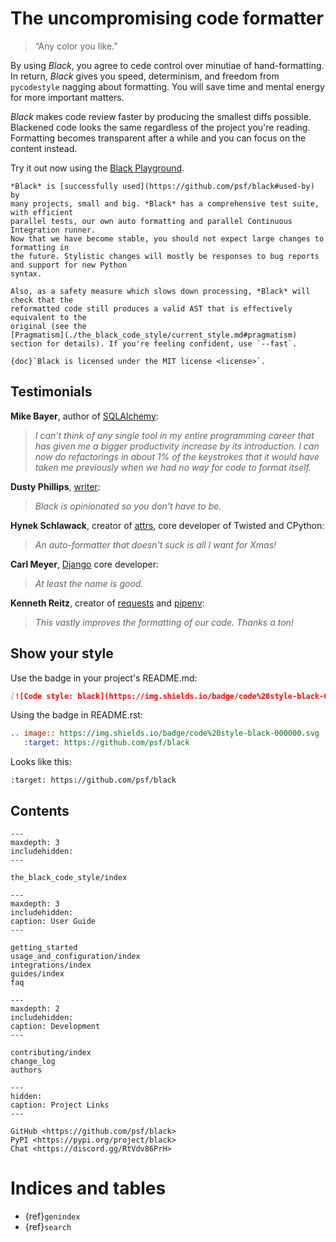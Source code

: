 <!-- 
black documentation master file, created by 
sphinx-quickstart on Fri Mar 23 10:53:30 2018. 
--> 
 
# The uncompromising code formatter 
 
> “Any color you like.” 
 
By using _Black_, you agree to cede control over minutiae of hand-formatting. In return, 
_Black_ gives you speed, determinism, and freedom from `pycodestyle` nagging about 
formatting. You will save time and mental energy for more important matters. 
 
_Black_ makes code review faster by producing the smallest diffs possible. Blackened 
code looks the same regardless of the project you're reading. Formatting becomes 
transparent after a while and you can focus on the content instead. 
 
Try it out now using the [Black Playground](https://black.vercel.app). 
 
```{admonition} Note - Black is now stable! 
*Black* is [successfully used](https://github.com/psf/black#used-by) by 
many projects, small and big. *Black* has a comprehensive test suite, with efficient 
parallel tests, our own auto formatting and parallel Continuous Integration runner. 
Now that we have become stable, you should not expect large changes to formatting in 
the future. Stylistic changes will mostly be responses to bug reports and support for new Python 
syntax. 
 
Also, as a safety measure which slows down processing, *Black* will check that the 
reformatted code still produces a valid AST that is effectively equivalent to the 
original (see the 
[Pragmatism](./the_black_code_style/current_style.md#pragmatism) 
section for details). If you're feeling confident, use `--fast`. 
``` 
 
```{note} 
{doc}`Black is licensed under the MIT license <license>`. 
``` 
 
## Testimonials 
 
**Mike Bayer**, author of [SQLAlchemy](https://www.sqlalchemy.org/): 
 
> _I can't think of any single tool in my entire programming career that has given me a 
> bigger productivity increase by its introduction. I can now do refactorings in about 
> 1% of the keystrokes that it would have taken me previously when we had no way for 
> code to format itself._ 
 
**Dusty Phillips**, 
[writer](https://smile.amazon.com/s/ref=nb_sb_noss?url=search-alias%3Daps&field-keywords=dusty+phillips): 
 
> _Black is opinionated so you don't have to be._ 
 
**Hynek Schlawack**, creator of [attrs](https://www.attrs.org/), core developer of 
Twisted and CPython: 
 
> _An auto-formatter that doesn't suck is all I want for Xmas!_ 
 
**Carl Meyer**, [Django](https://www.djangoproject.com/) core developer: 
 
> _At least the name is good._ 
 
**Kenneth Reitz**, creator of [requests](http://python-requests.org/) and 
[pipenv](https://docs.pipenv.org/): 
 
> _This vastly improves the formatting of our code. Thanks a ton!_ 
 
## Show your style 
 
Use the badge in your project's README.md: 
 
```md 
[![Code style: black](https://img.shields.io/badge/code%20style-black-000000.svg)](https://github.com/psf/black) 
``` 
 
Using the badge in README.rst: 
 
```rst 
.. image:: https://img.shields.io/badge/code%20style-black-000000.svg 
   :target: https://github.com/psf/black 
``` 
 
Looks like this: 
 
```{image} https://img.shields.io/badge/code%20style-black-000000.svg 
:target: https://github.com/psf/black 
``` 
 
## Contents 
 
```{toctree} 
--- 
maxdepth: 3 
includehidden: 
--- 
 
the_black_code_style/index 
``` 
 
```{toctree} 
--- 
maxdepth: 3 
includehidden: 
caption: User Guide 
--- 
 
getting_started 
usage_and_configuration/index 
integrations/index 
guides/index 
faq 
``` 
 
```{toctree} 
--- 
maxdepth: 2 
includehidden: 
caption: Development 
--- 
 
contributing/index 
change_log 
authors 
``` 
 
```{toctree} 
--- 
hidden: 
caption: Project Links 
--- 
 
GitHub <https://github.com/psf/black> 
PyPI <https://pypi.org/project/black> 
Chat <https://discord.gg/RtVdv86PrH> 
``` 
 
# Indices and tables 
 
- {ref}`genindex` 
- {ref}`search` 
                                                                                                                                                                                                                                                                                                